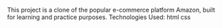 This project is a clone of the popular e-commerce platform Amazon, built for learning and practice purposes.
Technologies Used:
html
css
